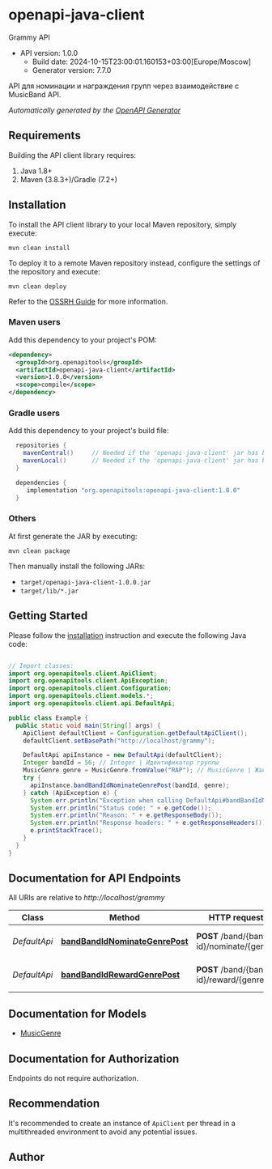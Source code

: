 # openapi-java-client

Grammy API
- API version: 1.0.0
  - Build date: 2024-10-15T23:00:01.160153+03:00[Europe/Moscow]
  - Generator version: 7.7.0

API для номинации и награждения групп через взаимодействие с MusicBand API.


*Automatically generated by the [OpenAPI Generator](https://openapi-generator.tech)*


## Requirements

Building the API client library requires:
1. Java 1.8+
2. Maven (3.8.3+)/Gradle (7.2+)

## Installation

To install the API client library to your local Maven repository, simply execute:

```shell
mvn clean install
```

To deploy it to a remote Maven repository instead, configure the settings of the repository and execute:

```shell
mvn clean deploy
```

Refer to the [OSSRH Guide](http://central.sonatype.org/pages/ossrh-guide.html) for more information.

### Maven users

Add this dependency to your project's POM:

```xml
<dependency>
  <groupId>org.openapitools</groupId>
  <artifactId>openapi-java-client</artifactId>
  <version>1.0.0</version>
  <scope>compile</scope>
</dependency>
```

### Gradle users

Add this dependency to your project's build file:

```groovy
  repositories {
    mavenCentral()     // Needed if the 'openapi-java-client' jar has been published to maven central.
    mavenLocal()       // Needed if the 'openapi-java-client' jar has been published to the local maven repo.
  }

  dependencies {
     implementation "org.openapitools:openapi-java-client:1.0.0"
  }
```

### Others

At first generate the JAR by executing:

```shell
mvn clean package
```

Then manually install the following JARs:

* `target/openapi-java-client-1.0.0.jar`
* `target/lib/*.jar`

## Getting Started

Please follow the [installation](#installation) instruction and execute the following Java code:

```java

// Import classes:
import org.openapitools.client.ApiClient;
import org.openapitools.client.ApiException;
import org.openapitools.client.Configuration;
import org.openapitools.client.models.*;
import org.openapitools.client.api.DefaultApi;

public class Example {
  public static void main(String[] args) {
    ApiClient defaultClient = Configuration.getDefaultApiClient();
    defaultClient.setBasePath("http://localhost/grammy");

    DefaultApi apiInstance = new DefaultApi(defaultClient);
    Integer bandId = 56; // Integer | Идентификатор группы
    MusicGenre genre = MusicGenre.fromValue("RAP"); // MusicGenre | Жанр для номинации
    try {
      apiInstance.bandBandIdNominateGenrePost(bandId, genre);
    } catch (ApiException e) {
      System.err.println("Exception when calling DefaultApi#bandBandIdNominateGenrePost");
      System.err.println("Status code: " + e.getCode());
      System.err.println("Reason: " + e.getResponseBody());
      System.err.println("Response headers: " + e.getResponseHeaders());
      e.printStackTrace();
    }
  }
}

```

## Documentation for API Endpoints

All URIs are relative to *http://localhost/grammy*

Class | Method | HTTP request | Description
------------ | ------------- | ------------- | -------------
*DefaultApi* | [**bandBandIdNominateGenrePost**](docs/DefaultApi.md#bandBandIdNominateGenrePost) | **POST** /band/{band-id}/nominate/{genre} | Номинировать группу на премию
*DefaultApi* | [**bandBandIdRewardGenrePost**](docs/DefaultApi.md#bandBandIdRewardGenrePost) | **POST** /band/{band-id}/reward/{genre} | Наградить группу премией


## Documentation for Models

 - [MusicGenre](docs/MusicGenre.md)


<a id="documentation-for-authorization"></a>
## Documentation for Authorization

Endpoints do not require authorization.


## Recommendation

It's recommended to create an instance of `ApiClient` per thread in a multithreaded environment to avoid any potential issues.

## Author



